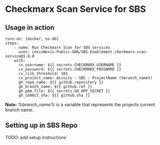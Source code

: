 # Checkmarx Scan Service for SBS 
## Usage in action

    runs-on: [docker, no-db]
    steps:
        - name: Run Checkmarx Scan for SBS services
          uses: LexisNexis-Public-GHA/SBS.Enablement.checkmarx-scan-service@1.0.0
        with:
          cx_username: ${{ secrets.CHECKMARX_USERNAME }}
          cx_password: ${{ secrets.CHECKMARX_PASSWORD }}
          cx_risk_threshold: 101
          cx_project_name: Accuity - SBS - ProjectName (%branch_name%)
          gh_repo_name: ${{ github.repository }}
          gh_branch_name: ${{ github.ref }}
          gh_pem_file: ${{ secrets.GH_APP_SECRET }}
          gh_commit_sha: ${{ github.sha }}

**Note:** *%branch_name%* is a variable that represents the projects current branch name.

## Setting up in SBS Repo

TODO: add setup instructions